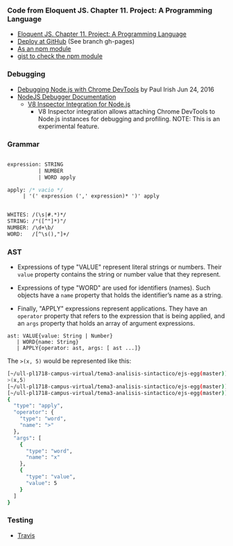 ### Code from Eloquent JS. Chapter 11. Project: A Programming Language

* [Eloquent JS. Chapter 11. Project: A Programming Language](http://eloquentjavascript.net/11_language.html)
* [Deploy at GitHub](https://ULL-ESIT-PL-1617.github.io/egg) (See branch gh-pages)
* [As an npm module](https://www.npmjs.com/package/@crguezl/eloquentjsegg)
* [gist to check the npm module](https://gist.github.com/crguezl/8dfcaa01a0377dead374bc35c462c29d)

### Debugging

* [Debugging Node.js with Chrome DevTools](https://medium.com/@paul_irish/debugging-node-js-nightlies-with-chrome-devtools-7c4a1b95ae27#.32rn3vkkj) by Paul Irish Jun 24, 2016
* [NodeJS Debugger Documentation](https://nodejs.org/api/debugger.html)
  - [V8 Inspector Integration for Node.js](https://nodejs.org/api/debugger.html#debugger_v8_inspector_integration_for_node_js)
    - V8 Inspector integration allows attaching Chrome DevTools to Node.js instances for debugging and profiling. NOTE: This is an experimental feature.


### Grammar

```Yacc

expression: STRING 
          | NUMBER 
          | WORD apply 

apply: /* vacio */
     | '(' expression (',' expression)* ')' apply


WHITES: /(\s|#.*)*/
STRING: /"([^"]*)"/
NUMBER: /\d+\b/
WORD:   /[^\s(),"]+/
```

### AST

* Expressions of type "VALUE" represent literal strings or numbers. 
Their `value` property contains the string or number value that they represent.

* Expressions of type "WORD" are used for identifiers (names). Such objects have a `name` property that holds the identifier’s name as a string. 
* Finally, "APPLY" expressions represent applications. They have an `operator` property that refers to the expression that is being applied, and an `args` property that holds an array of argument expressions.

```
ast: VALUE{value: String | Number}
   | WORD{name: String}
   | APPLY{operator: ast, args: [ ast ...]}
```

The `>(x, 5)` would be represented like this:

```bash
[~/ull-pl1718-campus-virtual/tema3-analisis-sintactico/ejs-egg(master)]$ cat greater-x-5.egg 
>(x,5)
[~/ull-pl1718-campus-virtual/tema3-analisis-sintactico/ejs-egg(master)]$ ./eggc.js greater-x-5.egg 
[~/ull-pl1718-campus-virtual/tema3-analisis-sintactico/ejs-egg(master)]$ cat greater-x-5.egg.evm 
{
  "type": "apply",
  "operator": {
    "type": "word",
    "name": ">"
  },
  "args": [
    {
      "type": "word",
      "name": "x"
    },
    {
      "type": "value",
      "value": 5
    }
  ]
}
```

### Testing

* [Travis](https://casianorodriguezleon.gitbooks.io/ull-esit-1617/content/apuntes/pruebas/travis.html)
